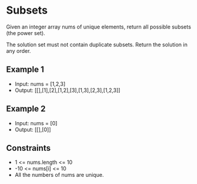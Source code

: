 # Subsets

Given an integer array nums of unique elements, return all possible subsets (the power set).

The solution set must not contain duplicate subsets. Return the solution in any order.

## Example 1

- Input: nums = [1,2,3]
- Output: [[],[1],[2],[1,2],[3],[1,3],[2,3],[1,2,3]]

## Example 2

- Input: nums = [0]
- Output: [[],[0]]

## Constraints

- 1 <= nums.length <= 10
- -10 <= nums[i] <= 10
- All the numbers of nums are unique.
